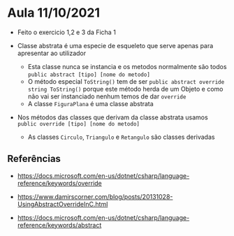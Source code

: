 # Aula 11/10/2021

- Feito o exercicio 1,2 e 3 da Ficha 1

- Classe abstrata é uma especie de esqueleto que serve apenas para apresentar ao utilizador
	- Esta classe nunca se instancia e os metodos normalmente são todos `public abstract [tipo] [nome do metodo]`
	- O método especial `ToString()` tem de ser `public abstract override string ToString()` porque este método herda de um Objeto e como não vai ser instanciado nenhum temos de dar `override`
	- A classe `FiguraPlana` é uma classe abstrata

- Nos métodos das classes que derivam da classe abstrata usamos `public override [tipo] [nome do metodo]`
	- As classes `Circulo`, `Triangulo` e `Retangulo` são classes derivadas


## Referências

* https://docs.microsoft.com/en-us/dotnet/csharp/language-reference/keywords/override

* https://www.damirscorner.com/blog/posts/20131028-UsingAbstractOverrideInC.html

* https://docs.microsoft.com/en-us/dotnet/csharp/language-reference/keywords/abstract